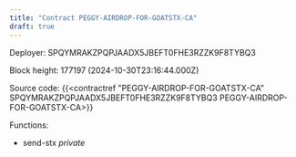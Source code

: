 ```yaml
---
title: "Contract PEGGY-AIRDROP-FOR-GOATSTX-CA"
draft: true
---
```

Deployer: SPQYMRAKZPQPJAADX5JBEFT0FHE3RZZK9F8TYBQ3


 



Block height: 177197 (2024-10-30T23:16:44.000Z)

Source code: {{<contractref "PEGGY-AIRDROP-FOR-GOATSTX-CA" SPQYMRAKZPQPJAADX5JBEFT0FHE3RZZK9F8TYBQ3 PEGGY-AIRDROP-FOR-GOATSTX-CA>}}

Functions:

* send-stx _private_
